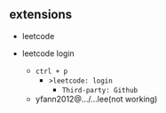 

## extensions

+ leetcode

+ leetcode login
    + `ctrl + p`
        + `>leetcode: login`
            + `Third-party: Github`
    + yfann2012@.../...lee(not working)



